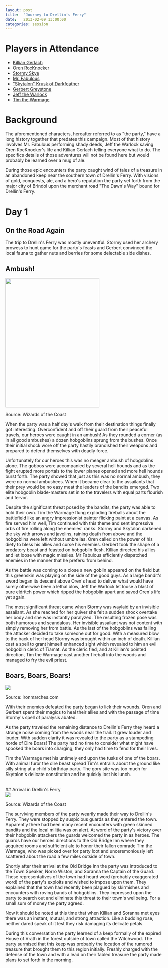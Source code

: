 ```yaml
---
layout: post
title:  "Journey to Drellin's Ferry"
date:   2013-02-09 13:00:00
categories: session
---
```


# Players in Attendance
* [Killian Gerlach]({{site.baseurl}}/party/killian_gerlach.html)
* [Oren RocKnocker]({{site.baseurl}}/party/oren_rocknocker.html)
* [Stormy Skye]({{site.baseurl}}/party/stormy_sky.html)
* [Mr. Fabulous]({{site.baseurl}}/party/mr_fabulous.html)
* ["Skytalon" Krusk of Darkfeather]({{site.baseurl}}/party/krusk.html)
* [Gerbert Greystone]({{site.baseurl}}/party/gerbert_greystone.html)
* [Jeff the Warlock]({{site.baseurl}}/party/jeff_the_warlock.html)
* [Tim the Warmage]({{site.baseurl}}/party/tim_the_warmage.html)

# Background
The aforementioned characters, hereafter referred to as "the party," have a long history together that predates this campaign. Most of that history involves Mr. Fabulous performing shady deeds, Jeff the Warlock saving Oren RocKnocker's life and Killian Gerlach telling everyone what to do. The specifics details of those adventures will not be found here but would probably be learned over a mug of ale.

During those epic encounters the party caught wind of tales of a treasure in an abandoned keep near the southern town of Drellin's Ferry. With visions of gold, conquests, ale, and a hero's reputation the party set forth from the major city of Brindol upon the merchant road "The Dawn's Way" bound for Drellin's Ferry.

# Day 1
## On the Road Again

The trip to Drellin's Ferry was mostly uneventful. Stormy used her archery prowess to hunt game for the party's feasts and Gerbert convinced the local fauna to gather nuts and berries for some delectable side dishes.

## Ambush!
<div class="image-frame right"><img width="300px" height="412px" src="{{ site.baseurl }}/img/ambush.jpg" /><p class="source">Source: Wizards of the Coast</p></div>
When the party was a half day's walk from their destination things finally got interesting. Overconfident and off their guard from their peaceful travels, our heroes were caught in an ambush! As they rounded a corner (as in all good ambushes) a dozen hobgoblins sprung from the bushes. Once their initial shock wore off the party hastily brandished their weapons and prepared to defend themselves with deadly force.

Unfortunately for our heroes this was no meager ambush of hobgoblins alone. The gobbos were accompanied by several hell hounds and as the fight erupted more portals to the lower planes opened and more hell hounds burst forth. The party showed that just as this was no normal ambush, they were no normal ambushees. When it became clear to the assailants that their prey would be no easy meat the leaders of the bandits emerged. Two elite hobgoblin blade-masters set in to the travelers with equal parts flourish and fervor.

Despite the significant threat posed by the bandits, the party was able to hold their own. Tim the Warmage flung exploding fireballs about the battlefield like an angry impressionist painter flicking paint at a canvas. As fire served him well, Tim continued with this theme and sent impressive orbs of fire rolling along the enemies' ranks. Stormy and Skytalon darkened the sky with arrows and javelins, raining death from above and the hobgoblins were left without umbrellas. Oren called on the power of his diety to bless his allies and curse his enemies. Gerbert took the shape of a predatory beast and feasted on hobgoblin flesh. Killian directed his allies and let loose with magic missiles. Mr Fabulous efficiently dispatched enemies in the manner that he prefers: from behind.

As the battle was coming to a close a new goblin appeared on the field but this greenskin was playing on the side of the good guys. As a large bandit's sword began its descent above Oren's head to deliver what would have surely otherwise been a lethal blow, Jeff the Warlock let loose a blast of pure eldritch power which ripped the hobgoblin apart and saved Oren's life yet again.

The most significant threat came when Stormy was waylaid by an invisible assailant. As she reached for her quiver she felt a sudden shock overtake her body and she was instantly paralyzed. The resulting frozen pose was both humorous and scandalous. Her invisible assailant was not content with simply removing her from battle. As the last of the hobgoblins was falling the attacker decided to take someone out for good. With a measured blow to the back of her head Stormy was brought within an inch of death. Killian cast a spell to grant himself enhanced sight which revealed to him an evil hobgoblin cleric of Tiamat. As the cleric fled, and at Killian's pointed direction, Tim the Warmage cast another fireball into the woods and managed to fry the evil priest.

## Boars, Boars, Boars!
<div class="image-frame left"><img src="http://ironmarches.com/wp-content/uploads/2011/03/images1.jpg" /><p class="source">Source: ironmarches.com</p></div>
With their enemies defeated the party began to lick their wounds. Oren and Gerbert spent their magics to heal their allies and with the passage of time Stormy's spell of paralysis abated.

As the party traveled the remaining distance to Drellin's Ferry they heard a strange noise coming from the woods near the trail. It grew louder and louder. With sudden clarity it was revealed to the party as a stampeding horde of Dire Boars! The party had no time to consider what might have spooked the boars into charging; they only had time to fend for their lives.

Tim the Warmage met his untimely end upon the tusks of one of the boars. With animal furor the dire beast spread Tim's entrails about the ground like silly string at a child's birthday party. The gory site was too much for Skytalon's delicate constitution and he quickly lost his lunch.

<br />
## Arrival in Drellin's Ferry
<div class="image-frame right"><img src="{{ site.baseurl }}/img/maps/DrellinsFerry.jpg" /><p class="source">Source: Wizards of the Coast</p></div>
The surviving members of the party wearily made their way to Drellin's Ferry. They were stopped by suspicious guards as they entered the town. Apparently there had been many recent encounters with green skinned bandits and the local militia was on alert. At word of the party's victory over their hobgoblin attackers the guards welcomed the party in as heroes. The guards have our heroes directions to the Old Bridge Inn where they acquired rooms and sufficient ale to honor their fallen comrade Tim the Warmage, who was picked over for party loot and unceremoniously left scattered about the road a few miles outside of town.

Shortly after their arrival at the Old Bridge Inn the party was introduced to the Town Speaker, Norro Wiston, and Soranna the Captain of the Guard. These representatives of the town had heard word (probably exaggerated word) of the party's exploits and wished to impose upon them. They explained that the town had recently been plagued by skirmishes and encounters with roving bands of hobgoblins. They impressed upon the party to search out and eliminate this threat to their town's wellbeing. For a small sum of money the party agreed.

Now it should be noted at this time that when Killian and Soranna met eyes there was an instant, mutual, and strong attraction. Like a budding rose, neither dared speak of it lest they risk damaging its delicate petals.

During this conversation the party learned of a keep formally of the expired House of Vrath in the forest outside of town called the Witchwood. The party surmised that this keep was probably the location of the rumored treasure that brought them to this region initially. Freshly charged with the defense of the town and with a lead on their fabled treasure the party made plans to set forth in the morning.

